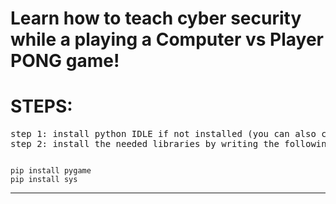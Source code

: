 
# Learn how to teach cyber security while a playing a Computer vs Player PONG game!

# STEPS: 
<pre>
step 1: install python IDLE if not installed (you can also configure python in VS code to run this code)
step 2: install the needed libraries by writing the following lines of code in terminal:
</pre>
<code>
pip install pygame
pip install sys
</code>

_______________________________________________________________________________________________________________________________________________
